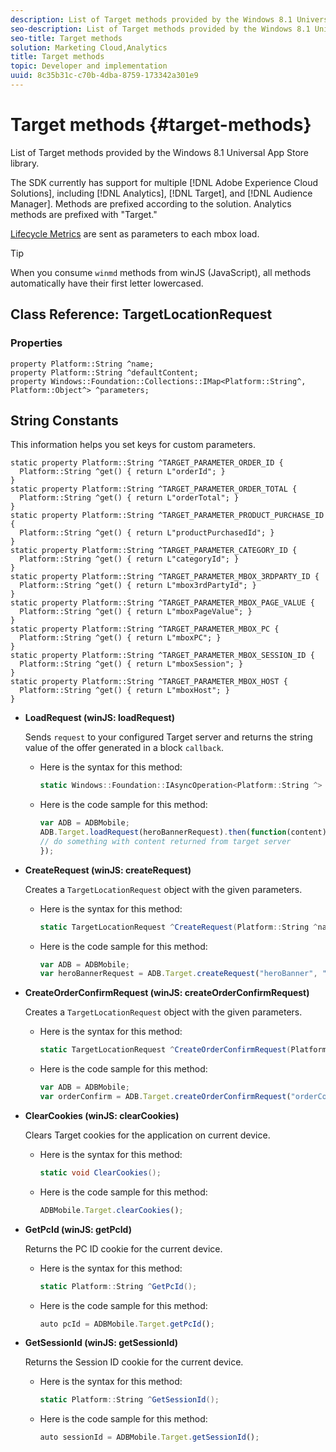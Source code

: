 ```yaml
---
description: List of Target methods provided by the Windows 8.1 Universal App Store library.
seo-description: List of Target methods provided by the Windows 8.1 Universal App Store library.
seo-title: Target methods
solution: Marketing Cloud,Analytics
title: Target methods
topic: Developer and implementation
uuid: 8c35b31c-c70b-4dba-8759-173342a301e9
---
```


# Target methods {#target-methods}

List of Target methods provided by the Windows 8.1 Universal App Store library.

The SDK currently has support for multiple [!DNL Adobe Experience Cloud Solutions], including [!DNL Analytics], [!DNL Target], and [!DNL Audience Manager]. Methods are prefixed according to the solution. Analytics methods are prefixed with "Target."

[Lifecycle Metrics](/help/windows-appstore/metrics.md) are sent as parameters to each mbox load.

>[!TIP]
>
>When you consume `winmd` methods from winJS (JavaScript), all methods automatically have their first letter lowercased.

## Class Reference: TargetLocationRequest

### Properties

```
property Platform::String ^name; 
property Platform::String ^defaultContent; 
property Windows::Foundation::Collections::IMap<Platform::String^, Platform::Object^> ^parameters;
```

## String Constants

This information helps you set keys for custom parameters.

```
static property Platform::String ^TARGET_PARAMETER_ORDER_ID { 
  Platform::String ^get() { return L"orderId"; } 
} 
static property Platform::String ^TARGET_PARAMETER_ORDER_TOTAL { 
  Platform::String ^get() { return L"orderTotal"; } 
} 
static property Platform::String ^TARGET_PARAMETER_PRODUCT_PURCHASE_ID { 
  Platform::String ^get() { return L"productPurchasedId"; } 
} 
static property Platform::String ^TARGET_PARAMETER_CATEGORY_ID { 
  Platform::String ^get() { return L"categoryId"; } 
} 
static property Platform::String ^TARGET_PARAMETER_MBOX_3RDPARTY_ID { 
  Platform::String ^get() { return L"mbox3rdPartyId"; } 
} 
static property Platform::String ^TARGET_PARAMETER_MBOX_PAGE_VALUE { 
  Platform::String ^get() { return L"mboxPageValue"; } 
} 
static property Platform::String ^TARGET_PARAMETER_MBOX_PC { 
  Platform::String ^get() { return L"mboxPC"; } 
} 
static property Platform::String ^TARGET_PARAMETER_MBOX_SESSION_ID { 
  Platform::String ^get() { return L"mboxSession"; } 
} 
static property Platform::String ^TARGET_PARAMETER_MBOX_HOST { 
  Platform::String ^get() { return L"mboxHost"; } 
}
```

* **LoadRequest (winJS: loadRequest)**

  Sends `request` to your configured Target server and returns the string value of the offer generated in a block `callback`.

  * Here is the syntax for this method:

    ```csharp
    static Windows::Foundation::IAsyncOperation<Platform::String ^> ^LoadRequest(TargetLocationRequest ^request);
    ```

  * Here is the code sample for this method:

    ```js
    var ADB = ADBMobile; 
    ADB.Target.loadRequest(heroBannerRequest).then(function(content) { 
    // do something with content returned from target server 
    });
    ```

* **CreateRequest (winJS: createRequest)**

  Creates a `TargetLocationRequest` object with the given parameters. 

  * Here is the syntax for this method:

    ```csharp
    static TargetLocationRequest ^CreateRequest(Platform::String ^name, Platform::String ^defaultContent, Windows::Foundation::Collections::IMap<Platform::String^, Platform::Object^> ^parameters); 
    ```

  * Here is the code sample for this method:

    ```js
    var ADB = ADBMobile; 
    var heroBannerRequest = ADB.Target.createRequest("heroBanner", "default.png", null); 
    ```

* **CreateOrder​ConfirmRequest (winJS: createOrder​ConfirmRequest)**

  Creates a `TargetLocationRequest` object with the given parameters.

  * Here is the syntax for this method:

    ```csharp
    static TargetLocationRequest ^CreateOrderConfirmRequest(Platform::String ^name, Platform::String ^orderId, Platform::String ^orderTotal, Platform::String ^productPurchasedId, Windows::Foundation::Collections::IMap<Platform::String^, Platform::Object> ^parameters); 
    ```

  * Here is the code sample for this method:

    ```js
    var ADB = ADBMobile; 
    var orderConfirm = ADB.Target.createOrderConfirmRequest("orderConfirm", "order", "47.88", "3722", null); 
    ```

* **ClearCookies (winJS: clearCookies)**

  Clears Target cookies for the application on current device.

  * Here is the syntax for this method:

    ```csharp
    static void ClearCookies(); 
    ```

  * Here is the code sample for this method:

    ```js
    ADBMobile.Target.clearCookies();
    ```

* **GetPcId (winJS: getPcId)**

  Returns the PC ID cookie for the current device.

  * Here is the syntax for this method:

    ```csharp
    static Platform::String ^GetPcId();
    ```

  * Here is the code sample for this method:

    ```js
    auto pcId = ADBMobile.Target.getPcId(); 
    ```

* **GetSessionId (winJS: getSessionId)**

  Returns the Session ID cookie for the current device.

  * Here is the syntax for this method:

    ```csharp
    static Platform::String ^GetSessionId(); 
    ```

  * Here is the code sample for this method:

    ```js
    auto sessionId = ADBMobile.Target.getSessionId(); 
    ```

